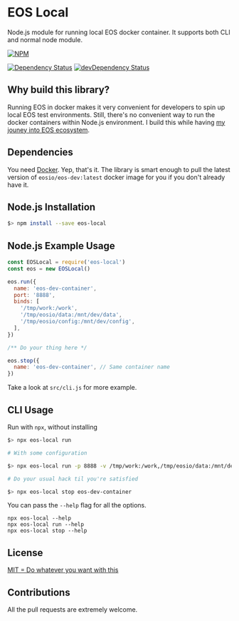 # EOS Local

Node.js module for running local EOS docker container. It supports both CLI and normal node module.

[![NPM](https://nodei.co/npm/eos-local.png?downloads=true&downloadRank=true&stars=true)](https://nodei.co/npm/eos-local/)

[![Dependency Status](https://david-dm.org/smiled0g/eos-local.svg)](https://david-dm.org/smiled0g/eos-local)
[![devDependency Status](https://david-dm.org/smiled0g/eos-local/dev-status.svg)](https://david-dm.org/smiled0g/eos-local#info=devDependencies)

## Why build this library?

Running EOS in docker makes it very convenient for developers to spin up local EOS test environments. Still, there's no convenient way to run the docker containers within Node.js environment. I build this while having [my jouney into EOS ecosystem](https://github.com/smiled0g/eos-experiments).

## Dependencies

You need [Docker](https://www.docker.com/get-docker). Yep, that's it. The library is smart enough to pull the latest version of `eosio/eos-dev:latest` docker image for you if you don't already have it.

## Node.js Installation

```sh
$> npm install --save eos-local
```

## Node.js Example Usage

```js
const EOSLocal = require('eos-local')
const eos = new EOSLocal()

eos.run({
  name: 'eos-dev-container',
  port: '8888',
  binds: [
    '/tmp/work:/work',
    '/tmp/eosio/data:/mnt/dev/data',
    '/tmp/eosio/config:/mnt/dev/config',
  ],
})

/** Do your thing here */

eos.stop({
  name: 'eos-dev-container', // Same container name
})
```

Take a look at `src/cli.js` for more example.

## CLI Usage

Run with `npx`, without installing

```sh
$> npx eos-local run

# With some configuration

$> npx eos-local run -p 8888 -v /tmp/work:/work,/tmp/eosio/data:/mnt/dev/data eos-dev-container

# Do your usual hack til you're satisfied

$> npx eos-local stop eos-dev-container
```

You can pass the `--help` flag for all the options.

```
npx eos-local --help
npx eos-local run --help
npx eos-local stop --help
```

## License

[MIT = Do whatever you want with this](LICENSE.md)

## Contributions

All the pull requests are extremely welcome.
